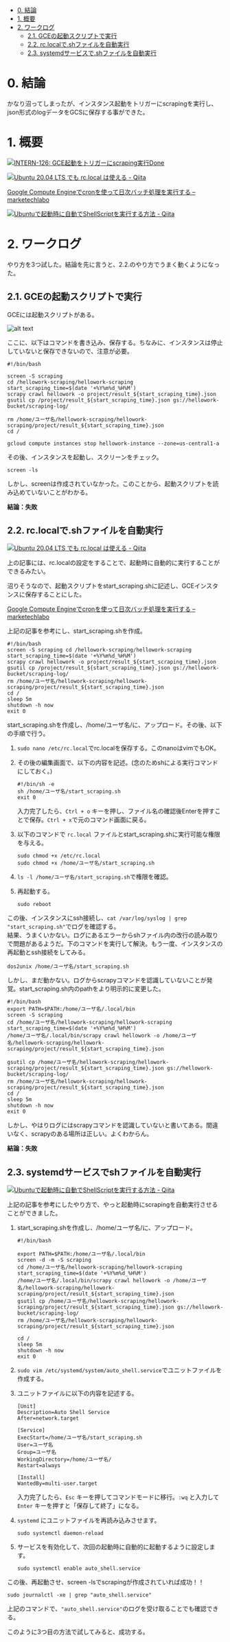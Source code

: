 - [0. 結論](#0-結論)
- [1. 概要](#1-概要)
- [2. ワークログ](#2-ワークログ)
  - [2.1. GCEの起動スクリプトで実行](#21-GCEの起動スクリプトで実行)
  - [2.2. rc.localで.shファイルを自動実行](#22-rclocalでshファイルを自動実行)
  - [2.3. systemdサービスで.shファイルを自動実行](#23-systemdサービスでshファイルを自動実行)



# 0. 結論

かなり沼ってしまったが、インスタンス起動をトリガーにscrapingを実行し、json形式のlogデータをGCSに保存する事ができた。

# 1. 概要

[![](https://pantarhei-hub.atlassian.net/rest/api/2/universal_avatar/view/type/issuetype/avatar/10318)INTERN-126: GCE起動をトリガーにscraping実行Done](https://remotesalesproject.atlassian.net/browse/INTERN-126)  

[![](https://cdn.qiita.com/assets/favicons/public/production-c620d3e403342b1022967ba5e3db1aaa.ico)Ubuntu 20.04 LTS でも rc.local は使える - Qiita](https://qiita.com/taraijpn/items/2ec3acead27be2f7bd50)  

[Google Compute Engineでcronを使って日次バッチ処理を実行する – marketechlabo](https://www.marketechlabo.com/batch-processing-on-gce/)  

[![](https://cdn.qiita.com/assets/favicons/public/production-c620d3e403342b1022967ba5e3db1aaa.ico)Ubuntuで起動時に自動でShellScriptを実行する方法 - Qiita](https://qiita.com/MAI_onishi/items/74edc40a667dd2dc633e)  
  

# 2. ワークログ

やり方を3つ試した。結論を先に言うと、2.2.のやり方でうまく動くようになった。

## 2.1. GCEの起動スクリプトで実行

GCEには起動スクリプトがある。

![alt text](../images/image20.png)

ここに、以下はコマンドを書き込み、保存する。ちなみに、インスタンスは停止していないと保存できないので、注意が必要。

```shell
#!/bin/bash

screen -S scraping
cd /hellowork-scraping/hellowork-scraping
start_scraping_time=$(date '+%Y%m%d_%H%M')
scrapy crawl hellowork -o project/result_${start_scraping_time}.json
gsutil cp /project/result_${start_scraping_time}.json gs://hellowork-bucket/scraping-log/

rm /home/ユーザ名/hellowork-scraping/hellowork-scraping/project/result_${start_scraping_time}.json
cd /

gcloud compute instances stop hellowork-instance --zone=us-central1-a
```

その後、インスタンスを起動し、スクリーンをチェック。

```shell
screen -ls
```

しかし、screenは作成されていなかった。このことから、起動スクリプトを読み込めていないことがわかる。

**結論：失敗**

## 2.2. rc.localで.shファイルを自動実行

[![](https://cdn.qiita.com/assets/favicons/public/production-c620d3e403342b1022967ba5e3db1aaa.ico)Ubuntu 20.04 LTS でも rc.local は使える - Qiita](https://qiita.com/taraijpn/items/2ec3acead27be2f7bd50)

上の記事には、rc.localの設定をすることで、起動時に自動的に実行することができるみたい。

沼りそうなので、起動スクリプトをstart\_scraping.shに記述し、GCEインスタンスに保存することにした。

[Google Compute Engineでcronを使って日次バッチ処理を実行する – marketechlabo](https://www.marketechlabo.com/batch-processing-on-gce/)

上記の記事を参考にし、start\_scraping.shを作成。

```shell
#!/bin/bash
screen -S scraping cd /hellowork-scraping/hellowork-scraping start_scraping_time=$(date '+%Y%m%d_%H%M')
scrapy crawl hellowork -o project/result_${start_scraping_time}.json
gsutil cp /project/result_${start_scraping_time}.json gs://hellowork-bucket/scraping-log/
rm /home/ユーザ名/hellowork-scraping/hellowork-scraping/project/result_${start_scraping_time}.json
cd /
sleep 5m
shutdown -h now
exit 0
```

start\_scraping.shを作成し、/home/ユーザ名/に、アップロード。その後、以下の手順で行う。

1.  `sudo nano /etc/rc.local`でrc.localを保存する。このnanoはvimでもOK。
    
2.  その後の編集画面で、以下の内容を記述。(念のためshによる実行コマンドにしておく。)
    
    ```shell
    #!/bin/sh -e
    sh /home/ユーザ名/start_scraping.sh
    exit 0
    ```
    
    入力完了したら、`Ctrl + o` キーを押し、ファイル名の確認後Enterを押すことで保存。`Ctrl + x`で元のコマンド画面に戻る。
    
3.  以下のコマンドで `rc.local` ファイルとstart\_scraping.shに実行可能な権限を与える。
    
    ```shell
    sudo chmod +x /etc/rc.local
    sudo chmod +x /home/ユーザ名/start_scraping.sh
    ```
    
4.  `ls -l /home/ユーザ名/start_scraping.sh`で権限を確認。
    
5.  再起動する。
    
    `sudo reboot`
    

この後、インスタンスにssh接続し、`cat /var/log/syslog | grep "start_scraping.sh"`でログを確認する。  
結果、うまくいかない。ログにあるエラーからshファイル内の改行の読み取りで問題があるようだ。下のコマンドを実行して解決。もう一度、インスタンスの再起動とssh接続をしてみる。

```shell
dos2unix /home/ユーザ名/start_scraping.sh
```

しかし、まだ動かない。ログからscrapyコマンドを認識していないことが発覚。start\_scraping.sh内のpathをより明示的に変更した。

```shell
#!/bin/bash
export PATH=$PATH:/home/ユーザ名/.local/bin
screen -S scraping
cd /home/ユーザ名/hellowork-scraping/hellowork-scraping
start_scraping_time=$(date '+%Y%m%d_%H%M')
/home/ユーザ名/.local/bin/scrapy crawl hellowork -o /home/ユーザ名/hellowork-scraping/hellowork-scraping/project/result_${start_scraping_time}.json

gsutil cp /home/ユーザ名/hellowork-scraping/hellowork-scraping/project/result_${start_scraping_time}.json gs://hellowork-bucket/scraping-log/
rm /home/ユーザ名/hellowork-scraping/hellowork-scraping/project/result_${start_scraping_time}.json
cd /
sleep 5m
shutdown -h now
exit 0
```

しかし、やはりログにはscrapyコマンドを認識していないと書いてある。間違いなく、scrapyのある場所は正しい。よくわからん。

**結論：失敗**

## 2.3. systemdサービスでshファイルを自動実行

[![](https://cdn.qiita.com/assets/favicons/public/production-c620d3e403342b1022967ba5e3db1aaa.ico)Ubuntuで起動時に自動でShellScriptを実行する方法 - Qiita](https://qiita.com/MAI_onishi/items/74edc40a667dd2dc633e)

上記の記事を参考にしたやり方で、やっと起動時にscrapingを自動実行させることができました。

1.  start\_scraping.shを作成し、/home/ユーザ名/に、アップロード。
    
    ```shell
    #!/bin/bash
    
    export PATH=$PATH:/home/ユーザ名/.local/bin
    screen -d -m -S scraping
    cd /home/ユーザ名/hellowork-scraping/hellowork-scraping
    start_scraping_time=$(date '+%Y%m%d_%H%M')
    /home/ユーザ名/.local/bin/scrapy crawl hellowork -o /home/ユーザ名/hellowork-scraping/hellowork-scraping/project/result_${start_scraping_time}.json
    gsutil cp /home/ユーザ名/hellowork-scraping/hellowork-scraping/project/result_${start_scraping_time}.json gs://hellowork-bucket/scraping-log/
    rm /home/ユーザ名/hellowork-scraping/hellowork-scraping/project/result_${start_scraping_time}.json
    
    cd /
    sleep 5m
    shutdown -h now
    exit 0
    ```
    
2.  `sudo vim /etc/systemd/system/auto_shell.service`でユニットファイルを作成する。
    
3.  ユニットファイルに以下の内容を記述する。
    
    ```shell
    [Unit]
    Description=Auto Shell Service
    After=network.target
    
    [Service]
    ExecStart=/home/ユーザ名/start_scraping.sh
    User=ユーザ名
    Group=ユーザ名
    WorkingDirectory=/home/ユーザ名/
    Restart=always
    
    [Install]
    WantedBy=multi-user.target
    ```
    
    入力完了したら、`Esc` キーを押してコマンドモードに移行。`:wq` と入力して `Enter` キーを押すと「保存して終了」になる。
    
4.  `systemd` にユニットファイルを再読み込みさせます。
    
    `sudo systemctl daemon-reload`
    
5.  サービスを有効化して、次回の起動時に自動的に起動するように設定します。
    
    `sudo systemctl enable auto_shell.service`
    

この後、再起動させ、screen -lsでscrapingが作成されていれば成功！！

`sudo journalctl -xe | grep "auto_shell.service"`

上記のコマンドで、`"auto_shell.service"`のログを受け取ることでも確認できる。

このように3つ目の方法で試してみると、成功する。
